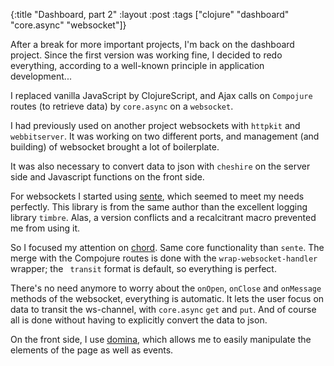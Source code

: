 {:title "Dashboard, part 2"
 :layout :post
 :tags  ["clojure" "dashboard" "core.async" "websocket"]}

After a break for more important projects,
I'm back on the dashboard project.
Since the first version was working fine,
I decided to redo everything,
according to a well-known principle in application development...

I replaced vanilla JavaScript by ClojureScript,
and Ajax calls on `Compojure` routes (to retrieve data)
by `core.async` on a `websocket`.

I had previously used on another project
websockets with `httpkit` and `webbitserver`.
It was working on two different ports,
and management (and building) of websocket
brought a lot of boilerplate.

It was also necessary to convert data to json
with `cheshire` on the server side
and Javascript functions on the front side.

For websockets I started using [sente][1],
which seemed to meet my needs perfectly.
This library is from the same author
than the excellent logging library `timbre`.
Alas, a version conflicts and a recalcitrant macro
prevented me from using it.

So I focused my attention on [chord][2].
Same core functionality than `sente`.
The merge with the Compojure routes is done with the
`wrap-websocket-handler` wrapper; the ` transit` format is default,
so everything is perfect.

There's no need anymore to worry about the
`onOpen`, `onClose` and `onMessage` methods of the websocket,
everything is automatic.
It lets the user focus on data to transit the ws-channel,
with `core.async` `get` and `put`.
And of course all is done without having
to explicitly convert the data to json.

On the front side, I use [domina][3],
which allows me to easily manipulate
the elements of the page as well as events.

[1]: https://github.com/ptaoussanis/sente|target=_blank
[2]: https://github.com/james-henderson/chord|target=_blank
[3]: https://github.com/levand/domina|target=_blank

